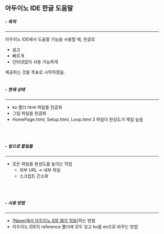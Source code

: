 ## 아두이노 IDE 한글 도움말

##### - 목적
<hr />
아두이노 IDE에서 도움말 기능을 사용할 때, 한글로

* 쉽고
* 빠르게  
* 인터넷없이 사용 가능하게

제공하는 것을 목표로 시작하였음.
<br /><br />

##### - 현재 상태
<hr />

* ko 폴더 html 파일들 한글화
* 그림 파일들 한글화
* HomePage.html, Setup.html, Loop.html 3 파일이 완성도가 제일 높음   
  
<br /><br />

##### - 앞으로 할일들
<hr />

* 모든 파일들 완성도를 높이는 작업
  * 외부 URL -> 내부 파일
  * 스크립트 간소화   

<br /><br />

##### - 사용 방법
<hr />

* [[Naver에서 아두이노 IDE 패치 적용](https://blog.naver.com/msyang59/222104907088, "IDE Patch")]하는 방법
* 아두이노 IDE의 reference 폴더에 모두 넣고 ko를 en으로 바꾸는 방법
